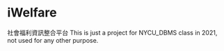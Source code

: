 # iWelfare
社會福利資訊整合平台
This is just a project for NYCU_DBMS class in 2021, not used for any other purpose.
